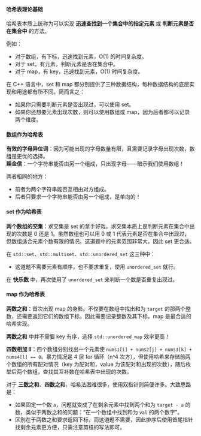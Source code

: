 #### 哈希表理论基础

哈希表本质上统称为可以实现 **迅速查找到一个集合中的指定元素** 或 **判断元素是否在集合中** 的方法。

例如：
- 对于数组，有下标，迅速找到元素，O(1) 的时间复杂度。
- 对于 set，有元素，判断元素是否在集合中。
- 对于 map，有 key，迅速找到元素，O(1) 时间复杂度。

在 C++ 语言中，set 和 map 都分别提供了三种数据结构，每种数据结构的底层实现和用途都有所不同。简而言之：
- 如果你只需要判断元素是否出现过，可以使用 set。
- 如果你还想要元素出现次数，则可以使用数组或 map，因为后者都可以记录两个维度。

#### 数组作为哈希表

**有效的字母异位词**：因为可能出现的字母数量有限，且需要记录字母出现次数，数组是更优的选择。  
**赎金信**：一个字符串能否由另一个组成，只出现字母——暗示我们使用数组！

两者相同的地方：
- 前者为两个字符串能否互相由对方组成。
- 后者只要求一个字符串能否由另一个组成，是单向的！

#### set 作为哈希表

**两个数组的交集**：求交集是 set 的拿手好戏。求交集本质上是判断元素在集合中出现的次数是 0 还是 1。虽然数组也可以用 0 或 1 代表元素是否在集合中出现过，但数组适合元素个数有限的情况。这道题中的元素范围非常大，因此 set 更合适。

在 `std::set`、`std::multiset`、`std::unordered_set` 这三种中：
- 这道题不需要元素有顺序，也不要求重复，使用 `unordered_set` 就行。

在 **快乐数** 中，再次使用了 `unordered_set` 来判断一个数是否重复出现过。

#### map 作为哈希表

**两数之和**：首次出现 map 的身影。不仅要在数组中找出和为 `target` 的那两个整数，还需要返回它们的数组下标。因此需要记录整数及其下标，map 是最合适的哈希实现。

**两数之和** 中并不需要 key 有序，选择 `std::unordered_map` 效率更高！

**四数相加 II**：四个数组分别找出一个元素使 `nums1[i] + nums2[j] + nums3[k] + nums4[l] == 0`。暴力情况是 4 层 for 循环（n^4 次方），但使用哈希来存储前两个数组的所有配对情况（key 为配对和，value 为该配对和出现的次数），随后枚举后两个数组，查找其互补数在哈希表中出现的次数。

对于 **三数之和**、**四数之和**，哈希法困难很多，使用双指针则简便许多。大致思路是：
- 如果固定一个数 `a`，问题就变成了在剩余元素中找到两个和为 `target - a` 的数，类似于两数之和的问题：“在一个数组中找到和为 `val` 的两个数字”。
- 区别在于两数之和要求返回下标，而这道题不需要，因此排序后使用首尾指针找剩余元素更方便，只需注意剪枝的写法即可。


